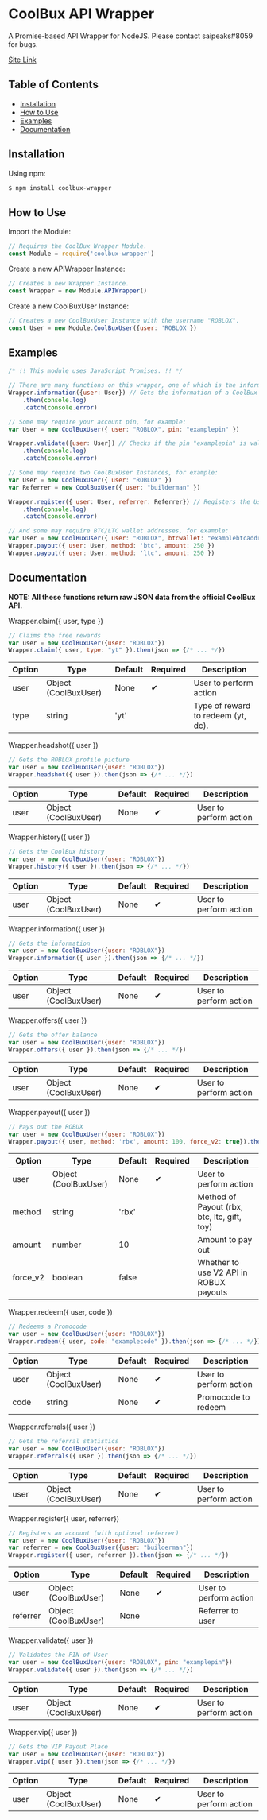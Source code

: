 # CoolBux API Wrapper
A Promise-based API Wrapper for NodeJS.
Please contact saipeaks#8059 for bugs.

[Site Link](https://coolbux.live/)

## Table of Contents

- [Installation](#Installation)
- [How to Use](#how-to-use)
- [Examples](#examples)
- [Documentation](#documentation)

## Installation

Using npm:
```bash
$ npm install coolbux-wrapper
```

## How to Use

Import the Module:
```js
// Requires the CoolBux Wrapper Module.
const Module = require('coolbux-wrapper')
```

Create a new APIWrapper Instance:
```js
// Creates a new Wrapper Instance.
const Wrapper = new Module.APIWrapper()
```

Create a new CoolBuxUser Instance:

```js
// Creates a new CoolBuxUser Instance with the username "ROBLOX".
const User = new Module.CoolBuxUser({user: 'ROBLOX'})
```

## Examples

```js
/* !! This module uses JavaScript Promises. !! */

// There are many functions on this wrapper, one of which is the information function:
Wrapper.information({user: User}) // Gets the information of a CoolBux User.
    .then(console.log)
    .catch(console.error)

// Some may require your account pin, for example:
var User = new CoolBuxUser({ user: "ROBLOX", pin: "examplepin" })

Wrapper.validate({user: User}) // Checks if the pin "examplepin" is valid.
    .then(console.log)
    .catch(console.error)

// Some may require two CoolBuxUser Instances, for example:
var User = new CoolBuxUser({ user: "ROBLOX" })
var Referrer = new CoolBuxUser({ user: "builderman" })

Wrapper.register({ user: User, referrer: Referrer}) // Registers the User account with the referral of Referrer.
    .then(console.log)
    .catch(console.error)

// And some may require BTC/LTC wallet addresses, for example:
var User = new CoolBuxUser({ user: "ROBLOX", btcwallet: "examplebtcaddress", ltcwallet: "exampleltcaddress" })
Wrapper.payout({ user: User, method: 'btc', amount: 250 })
Wrapper.payout({ user: User, method: 'ltc', amount: 250 })
```

## Documentation
**NOTE: All these functions return raw JSON data from the official CoolBux API.**

Wrapper.claim({ user, type })
```js
// Claims the free rewards
var user = new CoolBuxUser({user: "ROBLOX"})
Wrapper.claim({ user, type: "yt" }).then(json => {/* ... */})
```

 Option | Type | Default | Required | Description 
 --- | --- | --- | --- | ---
user | Object (CoolBuxUser) | None | ✔ |User to perform action
type | string | 'yt' |   | Type of reward to redeem (yt, dc).

Wrapper.headshot({ user })
```js
// Gets the ROBLOX profile picture
var user = new CoolBuxUser({user: "ROBLOX"})
Wrapper.headshot({ user }).then(json => {/* ... */})
```

 Option | Type | Default | Required | Description 
 --- | --- | --- | --- | ---
user | Object (CoolBuxUser) | None | ✔ | User to perform action

Wrapper.history({ user })
```js
// Gets the CoolBux history
var user = new CoolBuxUser({user: "ROBLOX"})
Wrapper.history({ user }).then(json => {/* ... */})
```

 Option | Type | Default | Required | Description 
 --- | --- | --- | --- | ---
user | Object (CoolBuxUser) | None | ✔ | User to perform action

Wrapper.information({ user })
```js
// Gets the information
var user = new CoolBuxUser({user: "ROBLOX"})
Wrapper.information({ user }).then(json => {/* ... */})
```

 Option | Type | Default | Required | Description 
 --- | --- | --- | --- | ---
user | Object (CoolBuxUser) | None | ✔ | User to perform action

Wrapper.offers({ user })
```js
// Gets the offer balance
var user = new CoolBuxUser({user: "ROBLOX"})
Wrapper.offers({ user }).then(json => {/* ... */})
```

 Option | Type | Default | Required | Description 
 --- | --- | --- | --- | ---
user | Object (CoolBuxUser) | None | ✔ | User to perform action

Wrapper.payout({ user })
```js
// Pays out the ROBUX
var user = new CoolBuxUser({user: "ROBLOX"})
Wrapper.payout({ user, method: 'rbx', amount: 100, force_v2: true}).then(json => {/* ... */})
```

 Option | Type | Default | Required | Description 
 --- | --- | --- | --- | ---
user | Object (CoolBuxUser) | None | ✔ | User to perform action
method | string | 'rbx' |   | Method of Payout (rbx, btc, ltc, gift, toy)
amount | number | 10 |   | Amount to pay out
force_v2 | boolean | false |   | Whether to use V2 API in ROBUX payouts

Wrapper.redeem({ user, code })
```js
// Redeems a Promocode
var user = new CoolBuxUser({user: "ROBLOX"})
Wrapper.redeem({ user, code: "examplecode" }).then(json => {/* ... */})
```

 Option | Type | Default | Required | Description 
 --- | --- | --- | --- | ---
user | Object (CoolBuxUser) | None | ✔ | User to perform action
code | string | None | ✔ | Promocode to redeem

Wrapper.referrals({ user })
```js
// Gets the referral statistics
var user = new CoolBuxUser({user: "ROBLOX"})
Wrapper.referrals({ user }).then(json => {/* ... */})
```

 Option | Type | Default | Required | Description 
 --- | --- | --- | --- | ---
user | Object (CoolBuxUser) | None | ✔ | User to perform action

Wrapper.register({ user, referrer})
```js
// Registers an account (with optional referrer)
var user = new CoolBuxUser({user: "ROBLOX"})
var referrer = new CoolBuxUser({user: "builderman"})
Wrapper.register({ user, referrer }).then(json => {/* ... */})
```

 Option | Type | Default | Required | Description 
 --- | --- | --- | --- | ---
user | Object (CoolBuxUser) | None | ✔ | User to perform action
referrer | Object (CoolBuxUser) | None |   | Referrer to user

Wrapper.validate({ user })
```js
// Validates the PIN of User
var user = new CoolBuxUser({user: "ROBLOX", pin: "examplepin"})
Wrapper.validate({ user }).then(json => {/* ... */})
```

 Option | Type | Default | Required | Description 
 --- | --- | --- | --- | ---
user | Object (CoolBuxUser) | None | ✔ | User to perform action

Wrapper.vip({ user })
```js
// Gets the VIP Payout Place
var user = new CoolBuxUser({user: "ROBLOX"})
Wrapper.vip({ user }).then(json => {/* ... */})
```

 Option | Type | Default | Required | Description 
 --- | --- | --- | --- | ---
user | Object (CoolBuxUser) | None | ✔ | User to perform action
